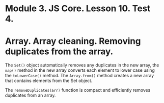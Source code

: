 # Module 3. JS Core. Lesson 10. Test 4.

# Array. Array cleaning. Removing duplicates from the array.

The `Set()` object automatically removes any duplicates in the new array, the `map()` method in the new array converts each element to lower case using the `toLowerCase()` method. The `Array.from()` method creates a new array that contains elements from the Set object.

The `removeDuplicates(arr)` function is compact and efficiently removes duplicates from an array.
